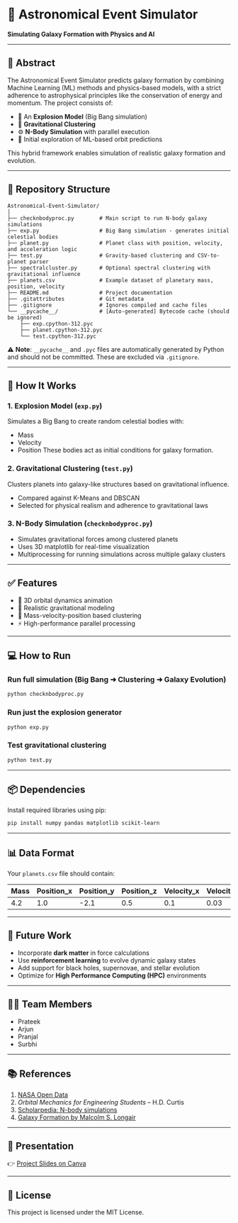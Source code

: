 # 🌌 Astronomical Event Simulator

**Simulating Galaxy Formation with Physics and AI**

---

## 📝 Abstract

The Astronomical Event Simulator predicts galaxy formation by combining Machine Learning (ML) methods and physics-based models, with a strict adherence to astrophysical principles like the conservation of energy and momentum. The project consists of:

- 🚀 An **Explosion Model** (Big Bang simulation)
- 🌌 **Gravitational Clustering**
- ⚙️ **N-Body Simulation** with parallel execution
- 🧠 Initial exploration of ML-based orbit predictions

This hybrid framework enables simulation of realistic galaxy formation and evolution.

---

## 📁 Repository Structure

```
Astronomical-Event-Simulator/
│
├── checknbodyproc.py        # Main script to run N-body galaxy simulations
├── exp.py                   # Big Bang simulation - generates initial celestial bodies
├── planet.py                # Planet class with position, velocity, and acceleration logic
├── test.py                  # Gravity-based clustering and CSV-to-planet parser
├── spectralcluster.py       # Optional spectral clustering with gravitational influence
├── planets.csv              # Example dataset of planetary mass, position, velocity
├── README.md                # Project documentation
├── .gitattributes           # Git metadata
├── .gitignore               # Ignores compiled and cache files
└── __pycache__/             # [Auto-generated] Bytecode cache (should be ignored)
    ├── exp.cpython-312.pyc
    ├── planet.cpython-312.pyc
    └── test.cpython-312.pyc
```

⚠️ **Note**: `__pycache__` and `.pyc` files are automatically generated by Python and should not be committed. These are excluded via `.gitignore`.

---

## 🚀 How It Works

### 1. **Explosion Model** (`exp.py`)
Simulates a Big Bang to create random celestial bodies with:
- Mass
- Velocity
- Position
These bodies act as initial conditions for galaxy formation.

### 2. **Gravitational Clustering** (`test.py`)
Clusters planets into galaxy-like structures based on gravitational influence. 
- Compared against K-Means and DBSCAN
- Selected for physical realism and adherence to gravitational laws

### 3. **N-Body Simulation** (`checknbodyproc.py`)
- Simulates gravitational forces among clustered planets
- Uses 3D matplotlib for real-time visualization
- Multiprocessing for running simulations across multiple galaxy clusters

---

## ✅ Features

- 🌠 3D orbital dynamics animation  
- 🔭 Realistic gravitational modeling  
- 🧮 Mass-velocity-position based clustering  
- ⚡ High-performance parallel processing  

---

## 💻 How to Run

### Run full simulation (Big Bang ➜ Clustering ➜ Galaxy Evolution)
```bash
python checknbodyproc.py
```

### Run just the explosion generator
```bash
python exp.py
```

### Test gravitational clustering
```bash
python test.py
```

---

## 📦 Dependencies

Install required libraries using pip:

```bash
pip install numpy pandas matplotlib scikit-learn
```

---

## 📊 Data Format

Your `planets.csv` file should contain:

| Mass | Position_x | Position_y | Position_z | Velocity_x | Velocity_y | Velocity_z |
|------|------------|------------|------------|------------|------------|------------|
| 4.2  | 1.0        | -2.1       | 0.5        | 0.1        | 0.03       | 0.2        |

---

## 🔭 Future Work

- Incorporate **dark matter** in force calculations  
- Use **reinforcement learning** to evolve dynamic galaxy states  
- Add support for black holes, supernovae, and stellar evolution  
- Optimize for **High Performance Computing (HPC)** environments  

---

## 👩‍🚀 Team Members

- Prateek  
- Arjun  
- Pranjal  
- Surbhi  

---

## 📚 References

1. [NASA Open Data](https://data.nasa.gov/)  
2. *Orbital Mechanics for Engineering Students* – H.D. Curtis  
3. [Scholarpedia: N-body simulations](http://www.scholarpedia.org/article/N-body_simulations_(gravitational))  
4. [Galaxy Formation by Malcolm S. Longair](https://www.cambridge.org/core/books/galaxy-formation/)

---

## 🎥 Presentation

👉 [Project Slides on Canva](https://www.canva.com/design/DAGXv-0oGkI/LLVv1jQCr-Aw9J_zRCmoyA/edit?utm_content=DAGXv-0oGkI&utm_campaign=designshare&utm_medium=link2&utm_source=sharebutton)

---

## 📜 License

This project is licensed under the MIT License.
